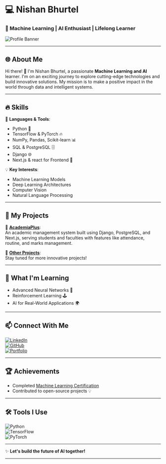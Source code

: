 
# 💻 Nishan Bhurtel  
### 🌟 Machine Learning | AI Enthusiast | Lifelong Learner  

![Profile Banner](https://via.placeholder.com/1200x400?text=Welcome+to+My+GitHub+Profile!)

---

## 🌐 About Me  
Hi there! 👋 I'm Nishan Bhurtel, a passionate **Machine Learning and AI** learner. I'm on an exciting journey to explore cutting-edge technologies and build innovative solutions. My mission is to make a positive impact in the world through data and intelligent systems.  

---

## 🔥 Skills  
🚀 **Languages & Tools**:  
- Python 🐍  
- TensorFlow & PyTorch 🔥  
- NumPy, Pandas, Scikit-learn 📊  
- SQL & PostgreSQL 🗄️  
- Django 🌐  
- Next.js & react for Frontend 🌟  

💡 **Key Interests**:  
- Machine Learning Models  
- Deep Learning Architectures  
- Computer Vision  
- Natural Language Processing  

---

## 🚀 My Projects  
🌟 **[AcademiaPlus](#)**:  
An academic management system built using Django, PostgreSQL, and Next.js, serving students and faculties with features like attendance, routine, and marks management.  

🌟 **[Other Projects](#)**:  
Stay tuned for more innovative projects!  

---

## 🌱 What I'm Learning  
- Advanced Neural Networks 🤖  
- Reinforcement Learning 🕹️  
- AI for Real-World Applications 🌍  

---

## 📫 Connect With Me  
[![LinkedIn](https://img.shields.io/badge/LinkedIn-%230077B5.svg?style=for-the-badge&logo=linkedin&logoColor=white)](https://linkedin.com/in/your-linkedin)  
[![GitHub](https://img.shields.io/badge/GitHub-%2312100E.svg?style=for-the-badge&logo=github&logoColor=white)](https://github.com/your-github)  
[![Portfolio](https://img.shields.io/badge/Portfolio-%23000000.svg?style=for-the-badge&logo=web&logoColor=white)](https://your-portfolio-link.com)  

---

## 🏆 Achievements  
- Completed [Machine Learning Certification](#)  
- Contributed to open-source projects 💡  

---

## 🛠️ Tools I Use  
![Python](https://img.shields.io/badge/Python-%2314354C.svg?style=for-the-badge&logo=python&logoColor=white)  
![TensorFlow](https://img.shields.io/badge/TensorFlow-%23FF6F00.svg?style=for-the-badge&logo=tensorflow&logoColor=white)  
![PyTorch](https://img.shields.io/badge/PyTorch-%23EE4C2C.svg?style=for-the-badge&logo=pytorch&logoColor=white)  

---

✨ **Let's build the future of AI together!**  

---


